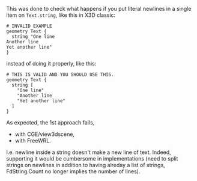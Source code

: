 This was done to check what happens if you put literal newlines in a single item on `Text.string`, like this in X3D classic:

```
# INVALID EXAMPLE
geometry Text {
  string "One line
Another line
Yet another line"
}
```

instead of doing it properly, like this:

```
# THIS IS VALID AND YOU SHOULD USE THIS.
geometry Text {
  string [
    "One line"
    "Another line
    "Yet another line"
  ]
}
```

As expected, the 1st approach fails,
- with CGE/view3dscene,
- with FreeWRL.

I.e. newline inside a string doesn't make a new line of text. Indeed, supporting it would be cumbersome in implementations (need to split strings on newlines in addition to having alreday a list of strings, FdString.Count no longer implies the number of lines).
